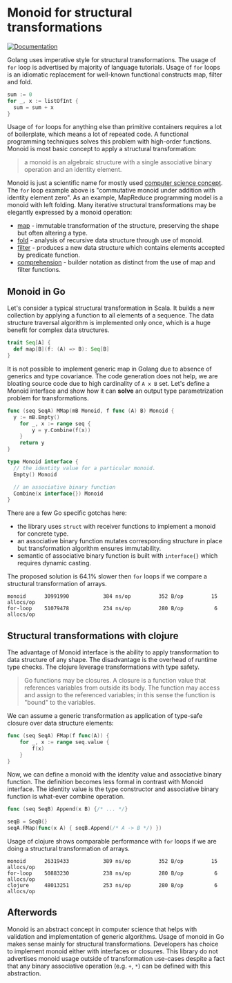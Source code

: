 # Monoid for structural transformations

[![Documentation](https://godoc.org/github.com/fogfish/golem/generic?status.svg)](https://godoc.org/github.com/fogfish/golem/generic)


Golang uses imperative style for structural transformations. The usage of `for` loop is advertised by majority of language tutorials. Usage of `for` loops is an idiomatic replacement for well-known functional constructs map, filter and fold. 

```go
sum := 0
for _, x := listOfInt {
  sum = sum + x
}
```

Usage of `for` loops for anything else than primitive containers requires a lot of boilerplate, which means a lot of repeated code. A functional programming techniques solves this problem with high-order functions. Monoid is most basic concept to apply a structural transformation:

> a monoid is an algebraic structure with a single associative binary operation and an identity element.

Monoid is just a scientific name for mostly used [computer science concept](https://en.wikipedia.org/wiki/Monoid#Examples). The `for` loop example above is "commutative monoid under addition with identity element zero". As an example, MapReduce programming model is a monoid with left folding. Many iterative structural transformations may be elegantly expressed by a monoid operation:
* [map](https://en.wikipedia.org/wiki/Map_(higher-order_function)) - immutable transformation of the structure, preserving the shape but often altering a type.
* [fold](https://en.wikipedia.org/wiki/Fold_(higher-order_function)) - analysis of recursive data structure through use of monoid.
* [filter](https://en.wikipedia.org/wiki/Filter_(higher-order_function)) - produces a new data structure which contains elements accepted by predicate function.
* [comprehension](https://en.wikipedia.org/wiki/List_comprehension) - builder notation as distinct from the use of map and filter functions.

## Monoid in Go

Let's consider a typical structural transformation in Scala. It builds a new collection by applying a function to all elements of a sequence. The data structure traversal algorithm is implemented only once, which is a huge benefit for complex data structures.

```scala
trait Seq[A] {
  def map[B](f: (A) => B): Seq[B]
} 
```

It is not possible to implement generic map in Golang due to absence of generics and type covariance. The code generation does not help, we are bloating source code due to high cardinality of `A x B` set. Let's define a Monoid interface and show how it can **solve** an output type parametrization problem for transformations.

```go
func (seq SeqA) MMap(mB Monoid, f func (A) B) Monoid {
  y := mB.Empty()
	for _, x := range seq {
		y = y.Combine(f(x))
	}
	return y
}

type Monoid interface {
  // the identity value for a particular monoid.
  Empty() Monoid

  // an associative binary function
  Combine(x interface{}) Monoid
}
```

There are a few Go specific gotchas here:
* the library uses `struct` with receiver functions to implement a monoid for concrete type. 
* an associative binary function mutates corresponding structure in place but transformation algorithm ensures immutability. 
* semantic of associative binary function is built with `interface{}` which requires dynamic casting.

The proposed solution is 64.1% slower then `for` loops if we compare a structural transformation of arrays. 

```
monoid      30991990	       384 ns/op	     352 B/op	      15 allocs/op
for-loop    51079478	       234 ns/op	     280 B/op	       6 allocs/op
```

## Structural transformations with clojure

The advantage of Monoid interface is the ability to apply transformation to data structure of any shape. The disadvantage is the overhead of runtime type checks. The clojure leverage transformations with type safety. 

> Go functions may be closures. A closure is a function value that references variables from outside its body. The function may access and assign to the referenced variables; in this sense the function is "bound" to the variables.

We can assume a generic transformation as application of type-safe closure over data structure elements:

```go
func (seq SeqA) FMap(f func(A)) {
	for _, x := range seq.value {
		f(x)
	}
}
```

Now, we can define a monoid with the identity value and associative binary function. The definition becomes less formal in contrast with Monoid interface. The identity value is the type constructor and associative binary function is what-ever combine operation.

```go
func (seq SeqB) Append(x B) {/* ... */}

seqB = SeqB{}
seqA.FMap(func(x A) { seqB.Append(/* A -> B */) })
```

Usage of clojure shows comparable performance with `for` loops if we are doing a structural transformation of arrays.

```
monoid      26319433	       389 ns/op	     352 B/op	      15 allocs/op
for-loop    50883230	       238 ns/op	     280 B/op	       6 allocs/op
clojure     48013251	       253 ns/op	     280 B/op	       6 allocs/op
```

## Afterwords

Monoid is an abstract concept in computer science that helps with validation and implementation of generic algorithms. Usage of monoid in Go makes sense mainly for structural transformations. Developers has choice to implement monoid either with interfaces or closures. This library do not advertises monoid usage outside of transformation use-cases despite a fact that any binary associative operation (e.g. `+`, `*`) can be defined with this abstraction. 

